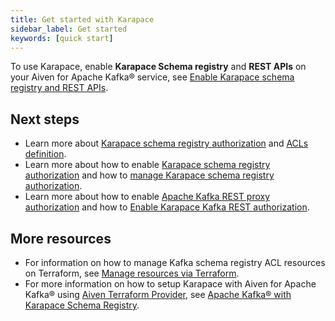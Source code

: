```yaml
---
title: Get started with Karapace
sidebar_label: Get started
keywords: [quick start]
---
```


To use Karapace, enable **Karapace Schema registry** and **REST APIs** on your Aiven for Apache Kafka® service, see [Enable Karapace schema registry and REST APIs](/docs/products/kafka/karapace/howto/enable-karapace).

## Next steps

-   Learn more about
    [Karapace schema registry authorization](/docs/products/kafka/karapace/concepts/schema-registry-authorization) and
    [ACLs definition](/docs/products/kafka/karapace/concepts/acl-definition).
-   Learn more about how to enable
    [Karapace schema registry authorization](/docs/products/kafka/karapace/howto/enable-schema-registry-authorization) and how to
    [manage Karapace schema registry authorization](/docs/products/kafka/karapace/howto/manage-schema-registry-authorization).
-   Learn more about how to enable
    [Apache Kafka REST proxy authorization](/docs/products/kafka/karapace/howto/enable-oauth-oidc-kafka-rest-proxy) and how to
    [Enable Karapace Kafka REST authorization](//docs/products/kafka/karapace/howto/enable-kafka-rest-proxy-authorization).

## More resources

-   For information on how to manage Kafka schema registry ACL resources
    on Terraform, see
    [Manage resources via Terraform](/docs/products/kafka/karapace/howto/manage-schema-registry-authorization).
-   For more information on how to setup Karapace with Aiven for Apache
    Kafka® using [Aiven Terraform
    Provider](https://registry.terraform.io/providers/aiven/aiven/latest/docs),
    see [Apache Kafka® with Karapace Schema
    Registry](https://aiven.io/developer/apache-kafka-karapace).
